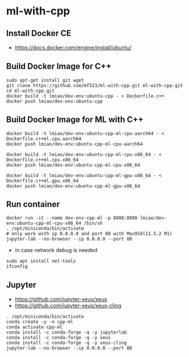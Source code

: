 # ml-with-cpp

## Install Docker CE
* https://docs.docker.com/engine/install/ubuntu/

## Build Docker Image for C++
```
sudo apt-get install git wget
git clone https://github.com/mf523/ml-with-cpp.git ml-with-cpp.git
cd ml-with-cpp.git
docker build -t lmiao/dev-env:ubuntu-cpp - < Dockerfile.c++
docker push lmiao/dev-env:ubuntu-cpp
```

## Build Docker Image for ML with C++
```
docker build -t lmiao/dev-env:ubuntu-cpp-ml-cpu-aarch64 - < Dockerfile.c++ml.cpu.aarch64
docker push lmiao/dev-env:ubuntu-cpp-ml-cpu-aarch64
```
```
docker build -t lmiao/dev-env:ubuntu-cpp-ml-cpu-x86_64 - < Dockerfile.c++ml.cpu.x86_64
docker push lmiao/dev-env:ubuntu-cpp-ml-cpu-x86_64
```
```
docker build -t lmiao/dev-env:ubuntu-cpp-ml-gpu-x86_64 - < Dockerfile.c++ml.gpu.x86_64
docker push lmiao/dev-env:ubuntu-cpp-ml-gpu-x86_64
```

## Run container
```
docker run -it --name dev-env-cpp-ml -p 8888:8888 lmiao/dev-env:ubuntu-cpp-ml-cpu-x86_64 /bin/sh
. /opt/miniconda/bin/activate
# only work with ip 0.0.0.0 and port 80 with MacOSX(11.5.2 M1)
jupyter-lab --no-browser --ip 0.0.0.0 --port 80
```
* in case network debug is needed
```
sudo apt install net-tools
ifconfig
```

## Jupyter
* https://github.com/jupyter-xeus/xeus
* https://github.com/jupyter-xeus/xeus-cling
```
. /opt/miniconda/bin/activate
conda create -y -n cpp-ml
conda activate cpp-ml
conda install -c conda-forge -q -y jupyterlab
conda install -c conda-forge -q -y xeus
conda install -c conda-forge -q -y xeus-cling
jupyter-lab --no-browser --ip 0.0.0.0 --port 80
```


